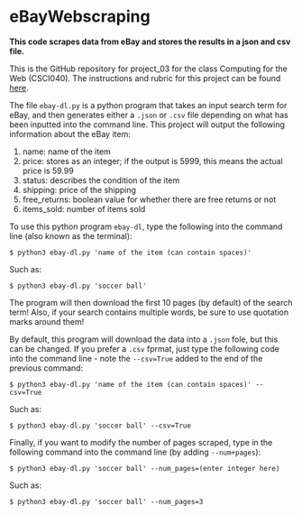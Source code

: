 # eBayWebscraping
**This code scrapes data from eBay and stores the results in a json and csv file.**

This is the GitHub repository for project_03 for the class Computing for the Web (CSCI040). The instructions and rubric for this project can be found [here](https://github.com/mikeizbicki/cmc-csci040/tree/2022fall/project_03).

The file `ebay-dl.py` is a python program that takes an input search term for eBay, and then generates either a `.json` or `.csv` file depending on what has been inputted into the command line. This project will output the following information about the eBay item:
<ol>
  <li>name: name of the item
  <li>price: stores as an integer; if the output is 5999, this means the actual price is 59.99
  <li>status: describes the condition of the item
  <li>shipping: price of the shipping
  <li>free_returns: boolean value for whether there are free returns or not
  <li>items_sold: number of items sold
</ol>

To use this python program `ebay-dl`, type the following into the command line (also known as the terminal):
```
$ python3 ebay-dl.py 'name of the item (can contain spaces)'
```
Such as:
```
$ python3 ebay-dl.py 'soccer ball'
```

The program will then download the first 10 pages (by default) of the search term! Also, if your search contains multiple words, be sure to use quotation marks around them!

By default, this program will download the data into a `.json` fole, but this can be changed. If you prefer a `.csv` fprmat, just type the following code into the command line - note the `--csv=True` added to the end of the previous command: 
```
$ python3 ebay-dl.py 'name of the item (can contain spaces)' --csv=True
```
Such as:
```
$ python3 ebay-dl.py 'soccer ball' --csv=True
```

Finally, if you want to modify the number of pages scraped, type in the following command into the command line (by adding `--num+pages`):
```
$ python3 ebay-dl.py 'soccer ball' --num_pages=(enter integer here)
```
Such as:
```
$ python3 ebay-dl.py 'soccer ball' --num_pages=3
```
